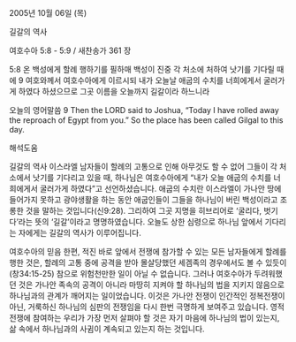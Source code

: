 2005년 10월 06일 (목)

길갈의 역사



여호수아 5:8 - 5:9 / 새찬송가 361 장


5:8 온 백성에게 할례 행하기를 필하매 백성이 진중 각 처소에 처하여 낫기를 기다릴 때에 9 여호와께서 여호수아에게 이르시되 내가 오늘날 애굽의 수치를 너희에게서 굴러가게 하였다 하셨으므로 그곳 이름을 오늘까지 길갈이라 하느니라 

오늘의 영어말씀 
9 Then the LORD said to Joshua, “Today I have rolled away the reproach of Egypt from you.” So the place has been called Gilgal to this day.

해석도움





길갈의 역사 
이스라엘 남자들이 할례의 고통으로 인해 아무것도 할 수 없어 그들이 각 처소에서 낫기를 기다리고 있을 때, 하나님은 여호수아에게 “내가 오늘 애굽의 수치를 너희에게서 굴러가게 하였다”고 선언하셨습니다. 애굽의 수치란 이스라엘이 가나안 땅에 들어가지 못하고 광야생활을 하는 동안 애굽인들이 그들을 하나님이 버린 백성이라고 조롱한 것을 말하는 것입니다(신9:28). 그리하여 그곳 지명을 히브리어로 ‘굴리다, 벗기다’라는 뜻의 ‘길갈’이라고 명명하였습니다. 오늘도 상한 심령으로 하나님 앞에서 기다리는 자에게는 길갈의 역사가 이루어집니다. 

여호수아의 믿음 
한편, 적진 바로 앞에서 전쟁에 참가할 수 있는 모든 남자들에게 할례를 행한 것은, 할례의 고통 중에 공격을 받아 몰살당했던 세겜족의 경우에서도 볼 수 있듯이(창34:15-25) 참으로 위험천만한 일이 아닐 수 없습니다. 그러나 여호수아가 두려워했던 것은 가나안 족속의 공격이 아니라 마땅히 지켜야 할 하나님의 법을 지키지 않음으로 하나님과의 관계가 깨어지는 일이었습니다. 이것은 가나안 전쟁이 인간적인 정복전쟁이 아닌, 거룩하신 하나님의 심판의 전쟁임을 다시 한번 극명하게 보여주고 있습니다. 영적 전쟁에 참여하는 우리가 가장 먼저 살펴야 할 것은 자기 마음에 하나님의 법이 있는지, 삶 속에서 하나님과의 사귐이 계속되고 있는지 하는 것입니다.